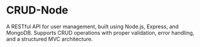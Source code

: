 # CRUD-Node
A RESTful API for user management, built using Node.js, Express, and MongoDB. Supports CRUD operations with proper validation, error handling, and a structured MVC architecture.
